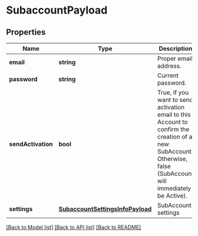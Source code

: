 # SubaccountPayload

## Properties
Name | Type | Description | Notes
------------ | ------------- | ------------- | -------------
**email** | **string** | Proper email address. | 
**password** | **string** | Current password. | 
**sendActivation** | **bool** | True, if you want to send activation email to this Account to confirm the creation of a new SubAccount. Otherwise, false (SubAccount will immediately be Active). | [optional] 
**settings** | [**SubaccountSettingsInfoPayload**](SubaccountSettingsInfoPayload.md) | SubAccount settings | [optional] 

[[Back to Model list]](../README.md#documentation-for-models) [[Back to API list]](../README.md#documentation-for-api-endpoints) [[Back to README]](../README.md)


